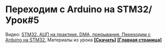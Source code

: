 # Переходим с Arduino на STM32/ Урок#5
Видео: [STM32. АЦП на практике. DMA, прерывания. Переходим с Arduino на STM32.](https://youtu.be/4DPMhs-hNMU)
Материалы из урока **[[Скачать]](https://github.com/Solderingironspb/Lessons-Stm32/archive/Lesson_5.zip)**
**[[Главная страница]](https://github.com/Solderingironspb/Lessons-Stm32/blob/master/README.md)**
